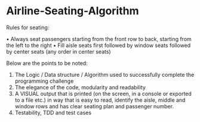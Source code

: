 # Airline-Seating-Algorithm

Rules for seating:

• Always seat passengers starting from the front row to back, starting from the left to the right
• Fill aisle seats first followed by window seats followed by center seats (any order in center seats)

Below are the points to be noted:

1. The Logic / Data structure / Algorithm used to successfully complete the programming challenge
2. The elegance of the code, modularity and readability
3. A VISUAL output that is printed (on the screen, in a console or exported to a file etc.) in way that is easy to read, identify the aisle, middle and window rows and has clear seating plan and passenger number.
4. Testability, TDD and test cases
